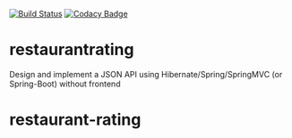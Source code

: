 [![Build Status](https://travis-ci.org/AlexeyLevin/restaurantrating.svg?branch=master)](https://travis-ci.org/AlexeyLevin/restaurantrating)
[![Codacy Badge](https://api.codacy.com/project/badge/grade/0aa43bd345364fab8d455f04e367fe0c)](https://www.codacy.com/app/alexeylevinj2ee/restaurantrating/)
# restaurantrating
Design and implement a JSON API using Hibernate/Spring/SpringMVC (or Spring-Boot) without frontend


# restaurant-rating



